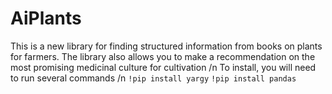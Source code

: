# AiPlants
This is a new library for finding structured information from books on plants for farmers. The library also allows you to make a recommendation on the most promising medicinal culture for cultivation /n
To install, you will need to run several commands /n
`!pip install yargy`
`!pip install pandas`

